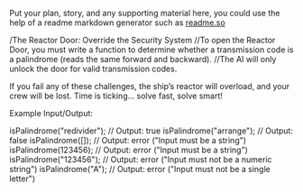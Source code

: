 Put your plan, story, and any supporting material here, you could use the help of a readme markdown generator such as [readme.so](https://readme.so/)


/The Reactor Door: Override the Security System
//To open the Reactor Door, you must write a function to determine whether a transmission code is a palindrome (reads the same forward and backward). 
//The AI will only unlock the door for valid transmission codes.

If you fail any of these challenges, the ship’s reactor will overload, and your crew will be lost. Time is ticking… solve fast, solve smart!

Example Input/Output:

isPalindrome("redivider");  // Output: true
isPalindrome("arrange");    // Output: false
isPalindrome([]);           // Output: error ("Input must be a string")
isPalindrome(123456);       // Output: error ("Input must be a string")
isPalindrome("123456");     // Output: error ("Input must not be a numeric string")
isPalindrome("A");          // Output: error ("Input must not be a single letter")